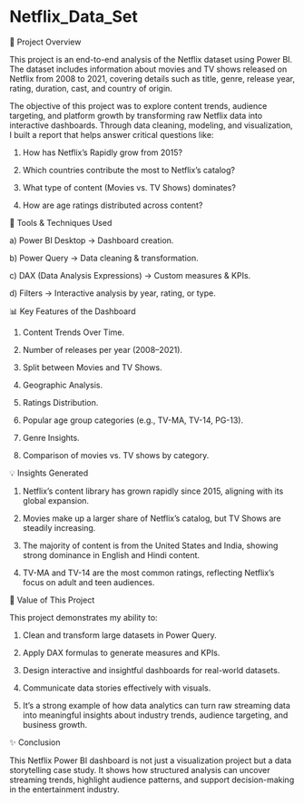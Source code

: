# Netflix_Data_Set

📌 Project Overview

This project is an end-to-end analysis of the Netflix dataset using Power BI. The dataset includes information about movies and TV shows released on Netflix from 2008 to 2021, covering details such as title, genre, release year, rating, duration, cast, and country of origin.

The objective of this project was to explore content trends, audience targeting, and platform growth by transforming raw Netflix data into interactive dashboards. Through data cleaning, modeling, and visualization, I built a report that helps answer critical questions like:

1) How has Netflix’s Rapidly grow from 2015?

2) Which countries contribute the most to Netflix’s catalog?

3) What type of content (Movies vs. TV Shows) dominates?

4) How are age ratings distributed across content?

🔧 Tools & Techniques Used

a) Power BI Desktop → Dashboard creation.

b) Power Query → Data cleaning & transformation.

c) DAX (Data Analysis Expressions) → Custom measures & KPIs.

d) Filters → Interactive analysis by year, rating, or type.

📊 Key Features of the Dashboard

1) Content Trends Over Time.

2) Number of releases per year (2008–2021).

3) Split between Movies and TV Shows.

4) Geographic Analysis.

5) Ratings Distribution.

6) Popular age group categories (e.g., TV-MA, TV-14, PG-13).

7) Genre Insights.

8) Comparison of movies vs. TV shows by category.

💡 Insights Generated

1) Netflix’s content library has grown rapidly since 2015, aligning with its global expansion.

2) Movies make up a larger share of Netflix’s catalog, but TV Shows are steadily increasing.

3) The majority of content is from the United States and India, showing strong dominance in English and Hindi content.

4) TV-MA and TV-14 are the most common ratings, reflecting Netflix’s focus on adult and teen audiences.

🚀 Value of This Project

This project demonstrates my ability to:

1) Clean and transform large datasets in Power Query.

2) Apply DAX formulas to generate measures and KPIs.

3) Design interactive and insightful dashboards for real-world datasets.

4) Communicate data stories effectively with visuals.

5) It’s a strong example of how data analytics can turn raw streaming data into meaningful insights about industry trends, audience targeting, and business growth.

✨ Conclusion

This Netflix Power BI dashboard is not just a visualization project but a data storytelling case study. It shows how structured analysis can uncover streaming trends, highlight audience patterns, and support decision-making in the entertainment industry.
